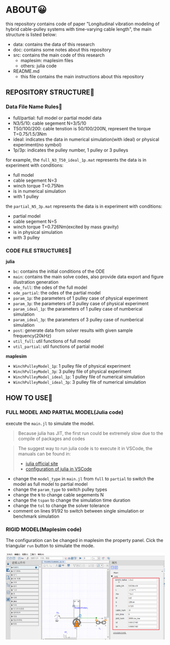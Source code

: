 # ABOUT😀

this repository contains code of paper "Longitudinal vibration modeling of hybrid cable-pulley systems with time-varying cable length", the main structure is listed below:

- data: contains the data of this research
- doc: contains some notes about this repository
- src: contains the main code of this research
  - maplesim: maplesim files
  - others: julia code
- README.md
  - this file contains the main instructions about this repository

## REPOSITORY STRUCTURE🤖

### Data File Name Rules👀

- full/partial: full model or partial model data
- N3/5/10: cable segement N=3/5/10
- T50/100/200: cable tenstion is 50/100/200N, represent the torque T=0.75/1.5/3Nm
- ideal: indicates the data in numerical simulation(with ideal) or physical experiment(no symbol)
- 1p/3p: indicates the pulley number, 1 pulley or 3 pulleys

for example, the `full_N3_T50_ideal_1p.mat` represents the data is in experiment with conditions:

- full model
- cable segement N=3
- winch torque T=0.75Nm
- is in numerical simulation
- with 1 pulley

the `partial_N5_3p.mat` represents the data is in experiment with conditions:

- partial model
- cable segement N=5
- winch torque T=0.726Nm(excited by mass gravity)
- is in physical simulation
- with 3 pulley

### CODE FILE STRUCTURES👻

**julia**

- `bc`: contains the initial conditions of the ODE
- `main`: contains the main solve codes, also provide data export and figure illustration generation
- `ode_full`: the odes of the full model
- `ode_partial`: the odes of the partial model
- `param_1p`: the parameters of 1 pulley case of physical experiment
- `param_3p`: the parameters of 3 pulley case of physical experiment
- `param_ideal_1p`: the parameters of 1 pulley case of numberical simulation
- `param_ideal_3p`: the parameters of 3 pulley case of numberical simulation
- `post`: generate data from solver results with given sample frequency(20kHz)
- `util_full`: util functions of full model
- `util_partial`: util functions of partial model

**maplesim**

- `WinchPulleyModel_1p`: 1 pulley file of physical experiment
- `WinchPulleyModel_3p`: 3 pulley file of physical experiment
- `WinchPulleyModel_ideal_1p`: 1 pulley file of numerical simulation
- `WinchPulleyModel_ideal_3p`: 3 pulley file of numerical simulation

## HOW TO USE🤠

### FULL MODEL AND PARTIAL MODEL(Julia code)

execute the `main.jl` to simulate the model.

> Because julia has JIT, the first run could be extremely slow due to the compile of packages and codes

> The suggest way to run julia code is to execute it in VSCode, the manuals can be found in:
>
> - [julia official site](https://discourse.julialang.org/)
> - [configuration of julia in VSCode](https://code.visualstudio.com/docs/languages/julia)

- change the `model_type` in `main.jl` from `full` to `partial` to switch the model as full model to partial model
- change the `param_type` to switch pulley types
- change the `N` to change cable segements N
- change the `tspan` to change the simulation time duration
- change the `tol` to change the solver tolerance
- comment on lines 91/92 to switch between single simulation or benchmark simulation

### RIGID MODEL(Maplesim code)

The configuration can be changed in maplesim the property panel. Cick the triangular `run` button to simulate the mode.

![maplesim configuration](asset/maplesim_panel.png)
